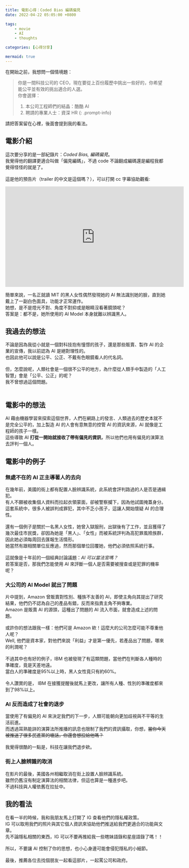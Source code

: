 ```yaml
---
title: 電影心得：Coded Bias 編碼偏見
date: 2022-04-22 05:05:00 +0800

tags: 
    - movie
    - AI
    - thoughts

categories: [心得分享]

mermaid: true
---
```


在開始之前，我想問一個情境題：

> 你是一間科技公司的 CEO，現在要從上百份履歷中挑出一些好的，你希望能公平並有效的挑出適合的人選。<br>
> 你會選擇：
> 1. 本公司工程師們的結晶：酷酷 AI
> 2. 聘請的專業人士：資深 HR
{: .prompt-info}

請把答案留在心裡，後面會提到我的看法。

## 電影介紹
這次要分享的是一部紀錄片：*Coded Bias, 編碼偏見*。 <br>
我覺得他的翻譯更適合叫做「偏見編碼」，不過 code 不論翻成編碼還是編程我都覺得怪怪的就是了。
<br><br>
這是他的預告片（trailer 的中文是這個嗎？），可以打開 cc 字幕協助觀看:
<iframe width="560" height="315" src="https://www.youtube.com/embed/jZl55PsfZJQ" title="YouTube video player" frameborder="0" allow="accelerometer; autoplay; clipboard-write; encrypted-media; gyroscope; picture-in-picture" allowfullscreen></iframe>

簡單來說，一名正就讀 MIT 的黑人女性偶然發現她的 AI 無法識別她的臉，直到她戴上了一副白色面具，功能才正常運作。<br>
她想，是不是燈光不對、角度不對抑或是眼睛沒看著鏡頭呢？<br>
答案是：都不是，她所使用的 AI Model 本身就難以辨識黑人。

## 我過去的想法
不論是因為我從小就是一個對科技抱有憧憬的孩子，還是那些販賣、製作 AI 的企業的宣傳，我以前認為 AI 是絕對理性的。<br>
也因此他可以說是公平、公正、不戴有色眼鏡看人的代名詞。
<br><br>
但，怎麼說呢，人類社會是一個很不公平的地方，為什麼從人類手中製造的「人工智慧」會是「公平、公正」的呢？<br>
我不曾想過這個問題。
<br><br>

## 電影中的想法
AI 藉由機器學習來探索這個世界，人們在網路上的發言、人類過去的歷史本就不是完全公平的，加上製造 AI 的人會有意無意的控管 AI 的資訊來源，AI 就像是工程師的孩子一樣。<br>
這些導致 AI **打從一開始就接收了帶有偏見的資訊**，所以他們也用有偏見的演算法去評判一個人。

## 電影中的例子
### 無處不在的 AI 正主導著人的去向
在幾年前，美國的街上都有配置人臉辨識系統，此系統會評判路過的人是否是通緝犯。<br>
有人不願被收集個人資料而拉起衣領蒙面，卻被警察攔下，因為他試圖掩蓋身分。<br>
這套系統中，很多人被誤判成罪犯，其中不乏小孩子，這讓人開始懷疑 AI 的合理性。
<br><br>
還有一個例子是關於一名黑人女性，她曾入獄服刑，出獄後有了工作，並且獲得了幾次最佳市民獎，卻因為她是「黑人」、「女性」而被系統評判為高犯罪風險族群，因此她必須每周回去匯報生活情形。<br>
她當然有跟相關單位反應過，然而那個單位回覆她，他們必須依照系統行事。
<br><br>
這就像是十年前的一個經典討論議題：*AI 可以當法官嗎？*<br>
若答案是否，那我們怎能使用 AI 來評斷一個人是否需要被搜查或是犯罪的機率呢？

### 大公司的 AI Model 就出了問題
片中提到，Amazon 曾販賣對性別、種族不友善的 AI，即使主角向其提出了研究結果，他們仍不認為自己的產品有錯，反而來指責主角不夠專業。<br>
Amazon 是販賣 AI 的源頭，這種出了問題的 AI 流入市面，就會造成上述的問題。
<br><br>
或許你的想法跟我一樣：他們可是 Amazon 欸！這麼大的公司怎麼可能不尊重他人呢？<br>
Well, 他們是資本家，對他們來說「利益」才是第一優先，若產品出了問題，哪來的利潤呢？
<br><br>
不過其中也有好的例子，IBM 也被發現了有這類問題，當他們在判斷各人種時的準確度，竟是天差地遠。<br>
當白人的準確度是95%以上時，黑人女性竟只有約60%。
<br><br>
令人讚賞的是， IBM 在接獲提醒後就馬上更改，讓所有人種、性別的準確度都來到了98%以上。

### AI 反而造成了社會的退步
當使用了有偏見的 AI 來決定我們的下一步，人類可能朝向更加歧視與不平等的生活前進。<br>
而透過耳熟能詳的演算法所推播的訊息也限制了我們的資訊攝取，你想，~~當你今天被推送了很多民進黨的壞話，你還會想投給他嗎？~~ 
<br><br>
我覺得很酷的一點是，科技在讓我們退步欸。

### 街上人臉辨識的取消
在影片的最後，美國各州相繼取消在街上設置人臉辨識系統。<br>
雖然仍舊沒有制定演算法的相關法律，但這也算是一種進步吧。<br>
不過科技與人權依舊在拉扯中。

## 我的看法
在看一半的時候，我和我朋友馬上打開了 IG 查看他們的隱私權政策。<br>
IG 可以取用我們的照片與其它個人資訊來協助他們推送給我們更適合的功能與文章。<br>
先不論隱私相關的東西，IG 可以不要再推給我一些瞎妹語錄和星座語錄了嗎！！
<br><br>
所以，不要讓 AI 控制了你的思想，也小心身邊可能會侵犯隱私的小細節。
<br><br>
最後，推薦各位去找個朋友一起看這部片，一起罵公司和政府。


